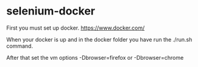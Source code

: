# selenium-docker

First you must set up docker. https://www.docker.com/

When your docker is up and in the docker folder you have run the ./run.sh command.

After that set the vm options -Dbrowser=firefox or -Dbrowser=chrome

